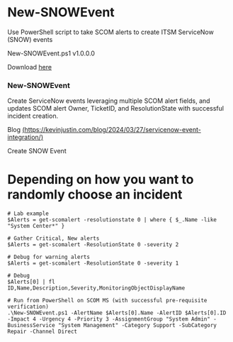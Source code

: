 # New-SNOWEvent
Use PowerShell script to take SCOM alerts to create ITSM ServiceNow (SNOW) events

New-SNOWEvent.ps1 v1.0.0.0

Download [here](https://github.com/theKevinJustin/New-SNowEvent/blob/main/New-SNowEventGeneric.ps1)

### New-SNOWEvent
Create ServiceNow events leveraging multiple SCOM alert fields, and updates SCOM alert Owner, TicketID, and ResolutionState with successful incident creation.

Blog [(https://kevinjustin.com/blog/2024/03/27/servicenow-event-integration/)](https://kevinjustin.com/blog/2024/03/27/servicenow-event-integration/)

Create SNOW Event

# Depending on how you want to randomly choose an incident
```
# Lab example
$Alerts = get-scomalert -resolutionstate 0 | where { $_.Name -like "System Center*" }

# Gather Critical, New alerts
$Alerts = get-scomalert -ResolutionState 0 -severity 2

# Debug for warning alerts
$Alerts = get-scomalert -ResolutionState 0 -severity 1

# Debug
$Alerts[0] | fl ID,Name,Description,Severity,MonitoringObjectDisplayName

# Run from PowerShell on SCOM MS (with successful pre-requisite verification)
.\New-SNOWEvent.ps1 -AlertName $Alerts[0].Name -AlertID $Alerts[0].ID -Impact 4 -Urgency 4 -Priority 3 -AssignmentGroup "System Admin" -BusinessService "System Management" -Category Support -SubCategory Repair -Channel Direct
```
